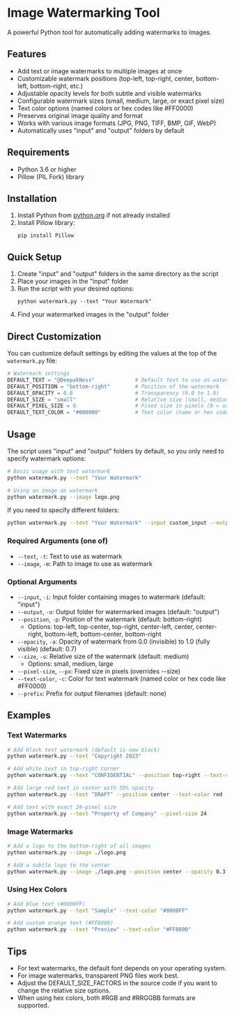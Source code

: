 # Image Watermarking Tool

A powerful Python tool for automatically adding watermarks to images.

## Features

- Add text or image watermarks to multiple images at once
- Customizable watermark positions (top-left, top-right, center, bottom-left, bottom-right, etc.)
- Adjustable opacity levels for both subtle and visible watermarks
- Configurable watermark sizes (small, medium, large, or exact pixel size)
- Text color options (named colors or hex codes like #FF0000)
- Preserves original image quality and format
- Works with various image formats (JPG, PNG, TIFF, BMP, GIF, WebP)
- Automatically uses "input" and "output" folders by default

## Requirements

- Python 3.6 or higher
- Pillow (PIL Fork) library

## Installation

1. Install Python from [python.org](https://python.org) if not already installed
2. Install Pillow library:
   ```
   pip install Pillow
   ```

## Quick Setup

1. Create "input" and "output" folders in the same directory as the script
2. Place your images in the "input" folder
3. Run the script with your desired options:
   ```
   python watermark.py --text "Your Watermark"
   ```
4. Find your watermarked images in the "output" folder

## Direct Customization

You can customize default settings by editing the values at the top of the `watermark.py` file:

```python
# Watermark settings
DEFAULT_TEXT = "@DeepakNess"             # Default text to use as watermark
DEFAULT_POSITION = "bottom-right"        # Position of the watermark
DEFAULT_OPACITY = 0.8                    # Transparency (0.0 to 1.0)
DEFAULT_SIZE = "small"                   # Relative size (small, medium, large)
DEFAULT_PIXEL_SIZE = 0                   # Fixed size in pixels (0 = use relative sizing)
DEFAULT_TEXT_COLOR = "#000000"           # Text color (name or hex code)
```

## Usage

The script uses "input" and "output" folders by default, so you only need to specify watermark options:

```bash
# Basic usage with text watermark
python watermark.py --text "Your Watermark"

# Using an image as watermark
python watermark.py --image logo.png
```

If you need to specify different folders:

```bash
python watermark.py --text "Your Watermark" --input custom_input --output custom_output
```

### Required Arguments (one of)

- `--text`, `-t`: Text to use as watermark
- `--image`, `-m`: Path to image to use as watermark

### Optional Arguments

- `--input`, `-i`: Input folder containing images to watermark (default: "input")
- `--output`, `-o`: Output folder for watermarked images (default: "output")
- `--position`, `-p`: Position of the watermark (default: bottom-right)
  - Options: top-left, top-center, top-right, center-left, center, center-right, bottom-left, bottom-center, bottom-right
- `--opacity`, `-a`: Opacity of watermark from 0.0 (invisible) to 1.0 (fully visible) (default: 0.7)
- `--size`, `-s`: Relative size of the watermark (default: medium)
  - Options: small, medium, large
- `--pixel-size`, `--px`: Fixed size in pixels (overrides --size)
- `--text-color`, `-c`: Color for text watermark (named color or hex code like #FF0000)
- `--prefix`: Prefix for output filenames (default: none)

## Examples

### Text Watermarks

```bash
# Add black text watermark (default is now black)
python watermark.py --text "Copyright 2023"

# Add white text in top-right corner
python watermark.py --text "CONFIDENTIAL" --position top-right --text-color white

# Add large red text in center with 50% opacity
python watermark.py --text "DRAFT" --position center --text-color red --opacity 0.5 --size large

# Add text with exact 24-pixel size
python watermark.py --text "Property of Company" --pixel-size 24
```

### Image Watermarks

```bash
# Add a logo to the bottom-right of all images
python watermark.py --image ./logo.png

# Add a subtle logo to the center
python watermark.py --image ./logo.png --position center --opacity 0.3 --size small
```

### Using Hex Colors

```bash
# Add blue text (#0000FF)
python watermark.py --text "Sample" --text-color "#0000FF"

# Add custom orange text (#FF8800)
python watermark.py --text "Preview" --text-color "#FF8800"
```

## Tips

- For text watermarks, the default font depends on your operating system.
- For image watermarks, transparent PNG files work best.
- Adjust the DEFAULT_SIZE_FACTORS in the source code if you want to change the relative size options.
- When using hex colors, both #RGB and #RRGGBB formats are supported. 